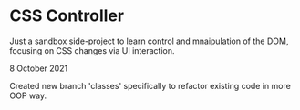 # CSS Controller

Just a sandbox side-project to learn control and mnaipulation of the DOM, focusing on CSS changes via UI interaction.

8 October 2021

Created new branch 'classes' specifically to refactor existing code in more OOP way.

